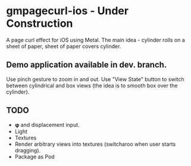 # gmpagecurl-ios - Under Construction
A page curl effect for iOS using Metal. The main idea - cylinder rolls on a sheet of paper, sheet of paper covers cylinder.

## Demo application available in dev. branch.
Use pinch gesture to zoom in and out. Use "View State" button to switch between cylindrical and box views (the idea is to smooth box over the cylinder).

## TODO
- 𝛗 and displacement input.
- Light
- Textures
- Render arbitrary views into textures (switcharoo when user starts dragging).
- Package as Pod

